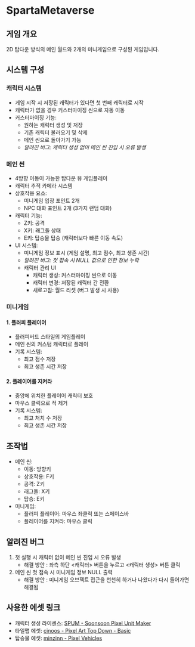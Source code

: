 # SpartaMetaverse

## 게임 개요
2D 탑다운 방식의 메인 월드와 2개의 미니게임으로 구성된 게임입니다.

## 시스템 구성

### 캐릭터 시스템
- 게임 시작 시 저장된 캐릭터가 있다면 첫 번째 캐릭터로 시작
- 캐릭터가 없을 경우 커스터마이징 씬으로 자동 이동
- 커스터마이징 기능:
  - 원하는 캐릭터 생성 및 저장
  - 기존 캐릭터 불러오기 및 삭제
  - 메인 씬으로 돌아가기 가능
  - *알려진 버그: 캐릭터 생성 없이 메인 씬 진입 시 오류 발생*

### 메인 씬
- 4방향 이동이 가능한 탑다운 뷰 게임플레이
- 캐릭터 추적 카메라 시스템
- 상호작용 요소:
  - 미니게임 입장 포인트 2개
  - NPC 대화 포인트 2개 (3가지 랜덤 대화)
- 캐릭터 기능:
  - Z키: 공격
  - X키: 래그돌 상태
  - E키: 탑승물 탑승 (캐릭터보다 빠른 이동 속도)
- UI 시스템:
  - 미니게임 정보 표시 (게임 설명, 최고 점수, 최고 생존 시간)
  - *알려진 버그: 첫 접속 시 NULL 값으로 인한 정보 누락*
  - 캐릭터 관리 UI
    - 캐릭터 생성: 커스터마이징 씬으로 이동
    - 캐릭터 변경: 저장된 캐릭터 간 전환
    - 새로고침: 월드 리셋 (버그 발생 시 사용)

### 미니게임

#### 1. 플러피 플레이어
- 플러피버드 스타일의 게임플레이
- 메인 씬의 커스텀 캐릭터로 플레이
- 기록 시스템:
  - 최고 점수 저장
  - 최고 생존 시간 저장

#### 2. 플레이어를 지켜라
- 중앙에 위치한 플레이어 캐릭터 보호
- 마우스 클릭으로 적 제거
- 기록 시스템:
  - 최고 처치 수 저장
  - 최고 생존 시간 저장

## 조작법
- 메인 씬:
  - 이동: 방향키
  - 상호작용: F키
  - 공격: Z키
  - 래그돌: X키
  - 탑승: E키
- 미니게임:
  - 플러피 플레이어: 마우스 좌클릭 또는 스페이스바
  - 플레이어를 지켜라: 마우스 클릭

## 알려진 버그
1. 첫 실행 시 캐릭터 없이 메인 씬 진입 시 오류 발생
    - 해결 방안 : 좌측 하단 <캐릭터> 버튼을 누르고 <캐릭터 생성> 버튼 클릭
2. 메인 씬 첫 접속 시 미니게임 정보 NULL 출력
    - 해결 방안 : 미니게임 오브젝트 접근을 천천히 하거나 나왔다가 다시 들어가면 해결됨

## 사용한 에셋 링크
 - 캐릭터 생성 라이센스: [SPUM - Soonsoon Pixel Unit Maker](https://github.com/soonsoon2/SPUM)
 - 타일맵 에셋: [cinoos - Pixel Art Top Down - Basic ](https://cainos.itch.io/pixel-art-top-down-basic)
 - 탑승물 에셋: [minzinn - Pixel Vehicles](https://minzinn.itch.io/pixelvehicles)
